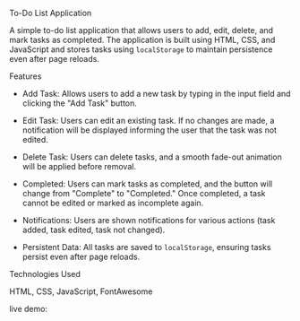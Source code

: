 To-Do List Application

A simple to-do list application that allows users to add, edit, delete, and mark tasks as completed. The application is built using HTML, CSS, and JavaScript and stores tasks using `localStorage` to maintain persistence even after page reloads.

Features

- Add Task: Allows users to add a new task by typing in the input field and clicking the "Add Task" button.
  
- Edit Task: Users can edit an existing task. If no changes are made, a notification will be displayed informing the user that the task was not edited.
  
- Delete Task: Users can delete tasks, and a smooth fade-out animation will be applied before removal.
  
- Completed: Users can mark tasks as completed, and the button will change from "Complete" to "Completed." Once completed, a task cannot be edited or marked as incomplete again.
  
- Notifications: Users are shown notifications for various actions (task added, task edited, task not changed).
  
- Persistent Data: All tasks are saved to `localStorage`, ensuring tasks persist even after page reloads.
  

Technologies Used

HTML,  CSS,  JavaScript,  FontAwesome 

live demo: 

